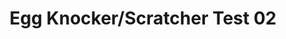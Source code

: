 ---
layout: default
category: bts
tags: ["arduino","solenoid"]
video: "https://player.vimeo.com/video/215352730?badge=0&amp;autopause=0&amp;player_id=0&amp;app_id=72231"
title: "Egg Knocker/Scratcher Test 02"
thumbnail: "https://i.vimeocdn.com/video/632049245_295x166.jpg?r=pad"
---